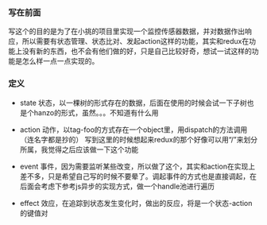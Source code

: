 ### 写在前面

写这个的目的是为了在小挑的项目里实现一个监控传感器数据，并对数据作出响应，所以需要有状态管理、状态比对、发起action这样的功能，其实和redux在功能上没有新的东西，也不会有他们做的好，只是自己比较好奇，想试一试这样的功能是怎么样一点一点实现的。

### 定义

- state
    状态，以一棵树的形式存在的数据，后面在使用的时候会试一下子树也是个hanzo的形式，虽然。。。不知道有什么用

- action
    动作，以tag-foo的方式存在一个object里，用dispatch的方法调用（连名字都是抄的）
    写到这里的时候想起来redux的那个好像可以用“/”来划分所属，我觉得之后应该做一下这个功能
- event
    事件，因为需要监听某些改变，所以做了这个，其实和action在实现上差不多，只是希望自己写的时候不要晕了。调起事件的方式也是直接调起，在后面会考虑下参考js异步的实现方式，做一个handle池进行遍历

- effect
    效应，在追踪到状态发生变化时，做出的反应，将是一个状态-action的键值对

